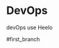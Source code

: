 # DevOps
devOps use 
Heelo

#first_branch
<!--START_SECTION:activity-->

<!--END_SECTION:activity-->
